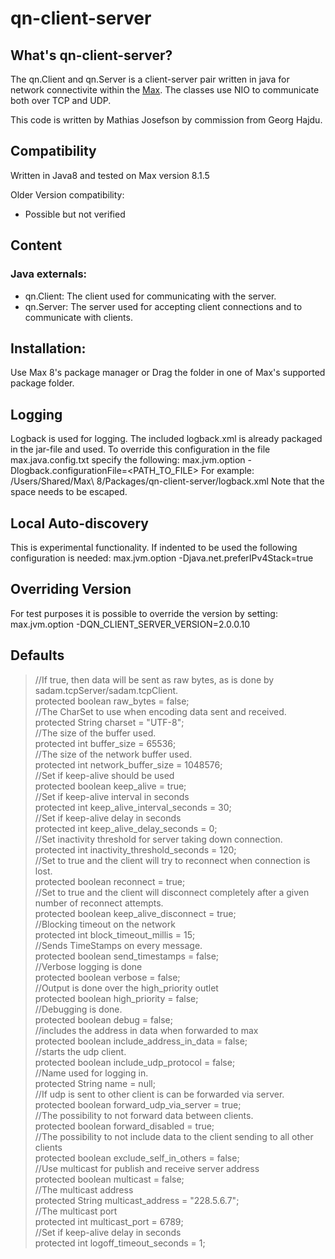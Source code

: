 # qn-client-server

## What's qn-client-server?
The qn.Client and qn.Server is a client-server pair written in java for network connectivite within the [Max](http://www.cycling74.com).
The classes use NIO to communicate both over TCP and UDP.

This code is written by Mathias Josefson by commission from Georg Hajdu.

## Compatibility
Written in Java8 and tested on Max version  8.1.5

Older Version compatibility:
- Possible but not verified

## Content
### Java externals:
- qn.Client: The client used for communicating with the server.
- qn.Server: The server used for accepting client connections and to communicate with clients.


## Installation:
Use Max 8's package manager or Drag the folder in one of Max's supported package folder.

## Logging
Logback is used for logging. The included logback.xml is already packaged in the jar-file and used. 
To override this configuration in the file max.java.config.txt specify the following:
max.jvm.option -Dlogback.configurationFile=<PATH_TO_FILE>
For example: 
/Users/Shared/Max\ 8/Packages/qn-client-server/logback.xml
Note that the space needs to be escaped.

## Local Auto-discovery
This is experimental functionality. If indented to be used the following configuration is needed:
max.jvm.option -Djava.net.preferIPv4Stack=true

## Overriding Version
For test purposes it is possible to override the version by setting: max.jvm.option -DQN_CLIENT_SERVER_VERSION=2.0.0.10

## Defaults

>  //If true, then data will be sent as raw bytes, as is done by sadam.tcpServer/sadam.tcpClient.<br/>
    protected boolean raw_bytes = false;<br/>
    //The CharSet to use when encoding data sent and received.<br/>
    protected String charset = "UTF-8";<br/>
    //The size of the buffer used.<br/>
    protected int buffer_size = 65536;<br/>
    //The size of the network buffer used.<br/>
    protected int network_buffer_size = 1048576;<br/>
    //Set if keep-alive should be used<br/>
    protected boolean keep_alive = true;<br/>
    //Set if keep-alive interval in seconds<br/>
    protected int keep_alive_interval_seconds = 30;<br/>
    //Set if keep-alive delay in seconds<br/>
    protected int keep_alive_delay_seconds = 0;<br/>
    //Set inactivity threshold for server taking down connection.<br/>
    protected int inactivity_threshold_seconds = 120;<br/>
    //Set to true and the client will try to reconnect when connection is lost.<br/>
    protected boolean reconnect = true;<br/>
    //Set to true and the client will disconnect completely after a given number of reconnect attempts.<br/>
    protected boolean keep_alive_disconnect = true;<br/>
    //Blocking timeout on the network<br/>
    protected int block_timeout_millis = 15;<br/>
    //Sends TimeStamps on every message.<br/>
    protected boolean send_timestamps = false;<br/>
    //Verbose logging is done<br/>
    protected boolean verbose = false;<br/>
    //Output is done over the high_priority outlet<br/>
    protected boolean high_priority = false;<br/>
    //Debugging is done.<br/>
    protected boolean debug = false;<br/>
    //includes the address in data when forwarded to max<br/>
    protected boolean include_address_in_data = false;<br/>
    //starts the udp client.<br/>
    protected boolean include_udp_protocol = false;<br/>
    //Name used for logging in.<br/>
    protected String name = null;<br/>
    //If udp is sent to other client is can be forwarded via server.<br/>
    protected boolean forward_udp_via_server = true;<br/>
    //The possibility to not forward data between clients.<br/>
    protected boolean forward_disabled = true;<br/>
    //The possibility to not include data to the client sending to all other clients<br/>
    protected boolean exclude_self_in_others = false;<br/>
    //Use multicast for publish and receive server address<br/>
    protected boolean multicast = false;<br/>
    //The multicast address<br/>
    protected String multicast_address = "228.5.6.7";<br/>
    //The multicast port<br/>
    protected int multicast_port = 6789;<br/>
    //Set if keep-alive delay in seconds<br/>
    protected int logoff_timeout_seconds = 1;<br/>
